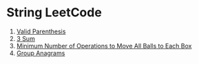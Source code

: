 <h1>String LeetCode</h1>
<ol>
  <li> <a href = "https://leetcode.com/problems/valid-parenthesis-string/description/">Valid Parenthesis</a></li>
  <li> <a href = "https://leetcode.com/problems/3sum/submissions/1427194843/?envType=problem-list-v2&envId=array">3 Sum</a></li>
  <li> <a href = "https://leetcode.com/problems/minimum-number-of-operations-to-move-all-balls-to-each-box/description/">Minimum Number of Operations to Move All Balls to Each Box</a></li>
  <li> <a href = "https://leetcode.com/problems/group-anagrams/description/?envType=problem-list-v2&envId=array"> Group Anagrams</a></li>
</ol>
